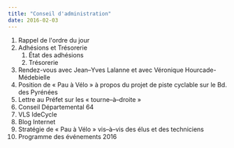 ```yaml
---
title: "Conseil d'administration"
date: 2016-02-03
---
```


1. Rappel de l'ordre du jour
2. Adhésions et Trésorerie
   1. État des adhésions
   2. Trésorerie
3. Rendez-vous avec Jean–Yves Lalanne et avec Véronique Hourcade-Médebielle
4. Position de « Pau à Vélo » à propos du projet de piste cyclable sur le Bd. des Pyrénées
5. Lettre au Préfet sur les « tourne–à–droite »
6. Conseil Départemental 64
7. VLS IdeCycle
8. Blog Internet
9. Stratégie de « Pau à Vélo » vis–à–vis des élus et des techniciens
10. Programme des événements 2016
